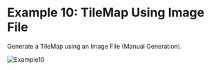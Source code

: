 # Example 10: TileMap Using Image File

Generate a TileMap using an Image FIle (Manual Generation).

![Example10](https://user-images.githubusercontent.com/6067824/202898123-0504fb35-c1f2-4af4-91d7-6fd1b4166777.png)

